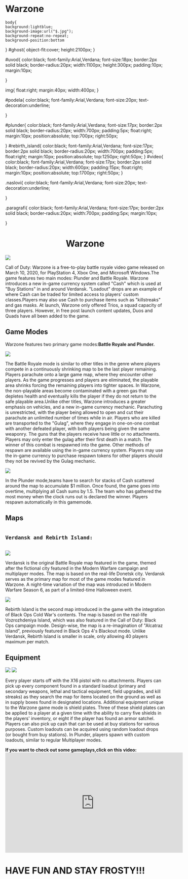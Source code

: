 # Warzone

<html>
<head>
      <title>Call of Duty Modern Warfare</title>
      <meta charset="UTF-8"/>
      <meta name="description" content="Information about Warzone"/>
      <meta name="keywords" content="Call of Duty,Modern Warfare,cod,Warzone,Battle Royale,Plunder,Verdansk,Rebirth Island"/>
      <meta name="author" content="Aleksa Vukovic"/>
      <meta name="viewport" content="Width=device-width, initial-scale=1.0"/>
<link rel="stylesheet" type="text/css" href="style.css"/>
	
	body{
	background:lightblue;
	background-image:url("$.jpg");
	background-repeat:no-repeat;
	background-position:bottom
	
}
#ghost{
	object-fit:cover;
	height:2100px;
}




#uvod{
	color:black;
	font-family:Arial,Verdana;
	font-size:18px;
	border:2px solid black;
	border-radius:20px;
	width:1100px;
	height:300px;
	padding:10px;
	margin:10px;
	
	
	
}

img{
	float:right;
	margin:40px;
	width:400px;
}

#podela{
	color:black;
	font-family:Arial,Verdana;
	font-size:20px;
	text-decoration:underline;
	
}

#plunder{
	color:black;
	font-family:Arial,Verdana;
	font-size:17px;
	border:2px solid black;
	border-radius:20px;
	width:700px;
	padding:5px;
	float:right;
	margin:10px;
	position:absolute;
	top:700px;
	right:50px;
	
}
#rebirth_island{
	color:black;
	font-family:Arial,Verdana;
	font-size:17px;
	border:2px solid black;
	border-radius:20px;
	width:700px;
	padding:5px;
	float:right;
	margin:10px;
	position:absolute;
	top:1250px;
	right:50px;
}
#video{
	color:black;
	font-family:Arial,Verdana;
	font-size:17px;
	border:2px solid black;
	border-radius:20px;
	width:600px;
	padding:15px;
	float:right;
	margin:10px;
	position:absolute;
	top:1700px;
	right:50px;
}






.naslovi{
	color:black;
	font-family:Arial,Verdana;
	font-size:20px;
	text-decoration:underline;
	
}


.paragrafi{
	color:black;
	font-family:Arial,Verdana;
	font-size:17px;
	border:2px solid black;
	border-radius:20px;
	width:700px;
	padding:5px;
	margin:10px;
	
	
}
	
	
	
	
	
	
	
</head>


<body>
<div class="naslovi">
<h1 align="Middle">Warzone</h1>

</div>



<div id="uvod">
<img src="warzone.jpg"/>
<p>Call of Duty: Warzone is a free-to-play battle royale
 video game released on March 10, 2020, for PlayStation 4,
 Xbox One, and Microsoft Windows.The game features two 
 main modes: Plunder and Battle Royale. Warzone introduces
 a new in-game currency system called "Cash" which is used 
 at "Buy Stations" in and around Verdansk. "Loadout" drops are 
 an example of where Cash can be traded for limited access to 
 players' custom classes.Players may also use Cash to purchase 
 items such as "killstreaks" and gas masks. At launch, Warzone 
 only offered Trios, a squad capacity of three players. However,
 in free post launch content updates, Duos and Quads have all 
 been added to the game.
</p>
</div>



<div class="naslovi">
<h2>Game Modes</h2>
</div>

<div id="podela">
<p>Warzone features two primary game modes:<b>Battle Royale and Plunder.</b></p>
</div>

<div class="paragrafi">
<img src="battle royale.jpg"/>
<p>The Battle Royale mode is similar to other titles in the genre where players
compete in a continuously shrinking map to be the last player remaining. 
Players parachute onto a large game map, where they encounter other players. 
As the game progresses and players are eliminated, the playable area shrinks 
forcing the remaining players into tighter spaces. In Warzone, the non-playable 
areas become contaminated with a green gas that depletes health and eventually 
kills the player if they do not return to the safe playable area.Unlike other 
titles, Warzone introduces a greater emphasis on vehicles, and a new in-game 
currency mechanic. Parachuting is unrestricted, with the player being allowed to 
open and cut their parachute an unlimited number of times while in air. Players who 
are killed are transported to the "Gulag", where they engage in one-on-one combat 
with another defeated player, with both players being given the same weaponry. 
The guns that the players receive have little or no attachments. Players may only 
enter the gulag after their first death in a match. The winner of this combat is 
respawned into the game. Other methods of respawn are available using the in-game 
currency system. Players may use the in-game currency to purchase respawn tokens for 
other players should they not be revived by the Gulag mechanic.
</p>

</div>


<div id="plunder"/>
<img src="plunder.jpg">
<p>In the Plunder mode,teams have to search for stacks 
of Cash scattered around the map to accumulate $1 million. 
Once found, the game goes into overtime, multiplying all 
Cash sums by 1.5. The team who has gathered the most money 
when the clock runs out is declared the winner. 
Players respawn automatically in this gamemode.
</p>

</div>





<div class="naslovi">
<h2>Maps</h2>
</div>

<div class="naslovi">
<pre><h3>Verdansk and Rebirth Island:</h3></pre>
</div>


<div class="paragrafi">
<img src="verdansk.jpg"/>
<p>Verdansk is the original Battle Royale map featured in 
the game, themed after the fictional city featured in the 
Modern Warfare campaign and multiplayer modes. The map is 
based on the real-life Donetsk city. Verdansk serves as the 
primary map for most of the game modes featured in Warzone. 
A night-time variation of the map was introduced in Modern Warfare 
Season 6, as part of a limited-time Halloween event.
</p>
</div>




<div id="rebirth_island"/>
<img src="rebirth island.jpg">
<p>Rebirth Island is the second map introduced in the 
game with the integration of Black Ops Cold War's contents. 
The map is based on the real-life Vozrozhdeniya Island, 
which was also featured in the Call of Duty: Black Ops 
campaign mode. Design-wise, the map is a re-imagination 
of "Alcatraz Island", previously featured in Black Ops 4's 
Blackout mode. Unlike Verdansk, Rebirth Island is smaller in scale, 
only allowing 40 players maximum per match.
</p>
</div>

<div class="naslovi">
<h2>Equipment</h2>
</div>

<div class="paragrafi">
<img src="loadout.jpg"/>
<img src="gunna.jpg"/>
<p>Every player starts off with the X16 pistol with no attachments. 
Players can pick up every component found in a standard loadout 
(primary and secondary weapons, lethal and tactical equipment, 
field upgrades, and kill streaks) as they search the map for items 
located on the ground as well as in supply boxes found in designated 
locations. Additional equipment unique to the Warzone game mode is 
shield plates. Three of these shield plates can be applied to a player 
at a given time with the ability to carry five shields in the players' 
inventory, or eight if the player has found an armor satchel. Players 
can also pick up cash that can be used at buy stations for various purposes. 
Custom loadouts can be acquired using random loadout drops (or bought from buy stations). 
In Plunder, players spawn with custom loadouts, similar to regular Multiplayer modes.
</p>
</div>

<div id="video">
<p><b>If you want to check out some gameplays,click on this video:</b>
<iframe width="560" height="315" src="https://www.youtube.com/embed/p4-9ZXrJZrI" frameborder="0" allow="accelerometer; autoplay; clipboard-write; encrypted-media; gyroscope; picture-in-picture" allowfullscreen></iframe>
</p>
</div>

<div>
<p><h1>HAVE FUN AND STAY FROSTY!!!<h1></p>
</div>

<div id="ghost">

</div>



</body>











</html>



